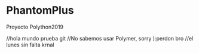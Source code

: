 # PhantomPlus
Proyecto Polython2019

//hola mundo prueba git 
//No sabemos usar Polymer, sorry ):perdon bro
//el lunes sin falta krnal
